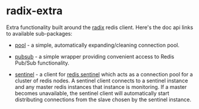 radix-extra
===========

Extra functionality built around the [radix][radix] redis client. Here's the doc
api links to available sub-packages:

* [pool](http://godoc.org/github.com/fzzy/radix/extra/pool) - a simple,
  automatically expanding/cleaning connection pool.

* [pubsub](http://godoc.org/github.com/fzzy/radix/extra/pubsub) - a simple
  wrapper providing convenient access to Redis Pub/Sub functionality.

* [sentinel](http://godoc.org/github.com/fzzy/radix/extra/sentinel) - a client
  for [redis sentinel][sentinel] which acts as a connection pool for a cluster
  of redis nodes. A sentinel client connects to a sentinel instance and any
  master redis instances that instance is monitoring. If a master becomes
  unavailable, the sentinel client will automatically start distributing
  connections from the slave chosen by the sentinel instance.

[radix]: https://github.com/fzzy/radix
[sentinel]: http://redis.io/topics/sentinel
